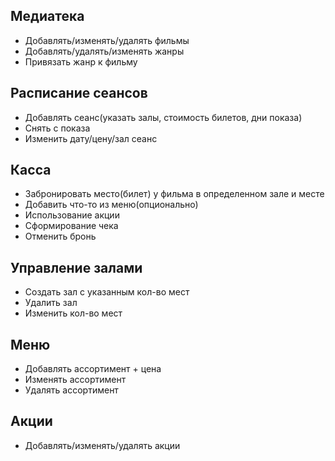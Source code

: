 ## **Медиатека**
- Добавлять/изменять/удалять фильмы
- Добавлять/удалять/изменять жанры
- Привязать жанр к фильму
## **Расписание сеансов**
- Добавлять сеанс(указать залы, стоимость билетов, дни показа)
- Снять с показа
- Изменить дату/цену/зал сеанс
## Касса
- Забронировать место(билет) у фильма в определенном зале и месте
- Добавить что-то из меню(опционально)
- Использование акции
- Сформирование чека
- Отменить бронь
## Управление залами
- Создать зал с указанным кол-во мест
- Удалить зал
- Изменить кол-во мест
## Меню
- Добавлять ассортимент + цена
- Изменять ассортимент 
- Удалять ассортимент
## Акции
- Добавлять/изменять/удалять акции